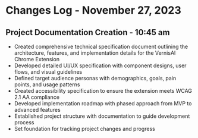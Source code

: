 # Changes Log - November 27, 2023

## Project Documentation Creation - 10:45 am

- Created comprehensive technical specification document outlining the architecture, features, and implementation details for the VernisAI Chrome Extension
- Developed detailed UI/UX specification with component designs, user flows, and visual guidelines
- Defined target audience personas with demographics, goals, pain points, and usage patterns
- Created accessibility specification to ensure the extension meets WCAG 2.1 AA compliance
- Developed implementation roadmap with phased approach from MVP to advanced features
- Established project structure with documentation to guide development process
- Set foundation for tracking project changes and progress
